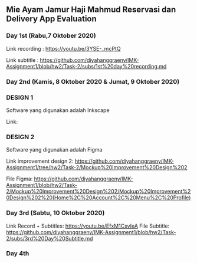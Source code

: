 ## Mie Ayam Jamur Haji Mahmud Reservasi dan Delivery App Evaluation

### Day 1st (Rabu,7 Oktober 2020)
Link recording : https://youtu.be/3YSE-_mcPtQ

Link subtitle : https://github.com/diyahanggraeny/IMK-Assignment1/blob/hw2/Task-2/subs/1st%20day%20recording.md


### Day 2nd (Kamis, 8 Oktober 2020 & Jumat, 9 Oktober 2020)
<h3> DESIGN 1 </h3>

Software yang digunakan adalah Inkscape

Link:

<h3> DESIGN 2 </h3>

Software yang digunakan adalah Figma

Link improvement design 2: https://github.com/diyahanggraeny/IMK-Assignment1/tree/hw2/Task-2/Mockup%20Improvement%20Design%202

File Figma: https://github.com/diyahanggraeny/IMK-Assignment1/blob/hw2/Task-2/Mockup%20Improvement%20Design%202/Mockup%20Improvement%20Design%202%20(Home%2C%20Account%2C%20Menu%2C%20Profile)

### Day 3rd (Sabtu, 10 Oktober 2020)

Link Record + Subtitles: https://youtu.be/EfxM1CsvIeA
File Subtitle: https://github.com/diyahanggraeny/IMK-Assignment1/blob/hw2/Task-2/subs/3rd%20Day%20Subtitle.md

### Day 4th
